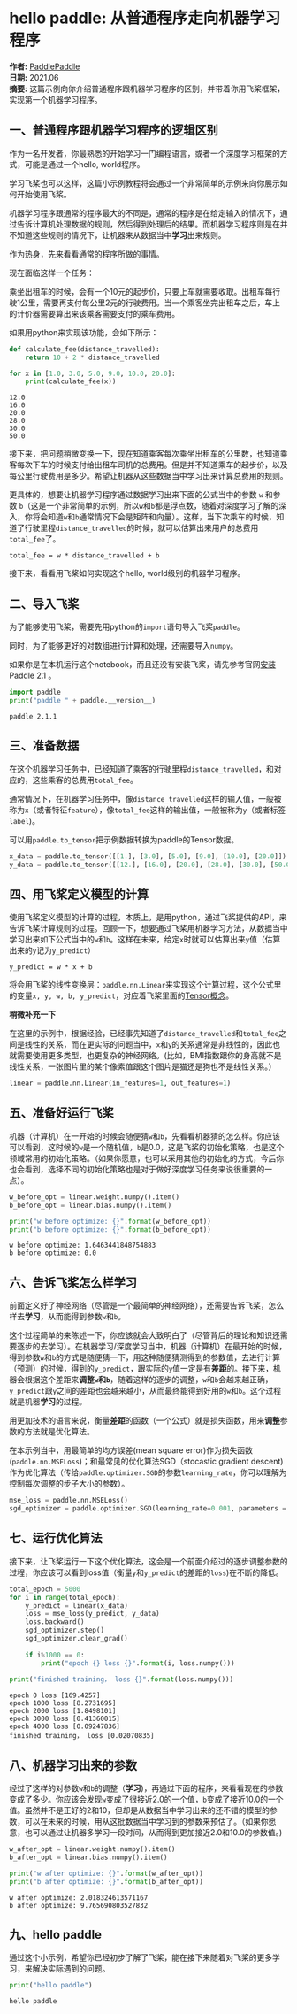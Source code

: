 # hello paddle: 从普通程序走向机器学习程序

**作者:** [PaddlePaddle](https://github.com/PaddlePaddle) <br>
**日期:** 2021.06 <br>
**摘要:** 这篇示例向你介绍普通程序跟机器学习程序的区别，并带着你用飞桨框架，实现第一个机器学习程序。

## 一、普通程序跟机器学习程序的逻辑区别

作为一名开发者，你最熟悉的开始学习一门编程语言，或者一个深度学习框架的方式，可能是通过一个hello, world程序。

学习飞桨也可以这样，这篇小示例教程将会通过一个非常简单的示例来向你展示如何开始使用飞桨。

机器学习程序跟通常的程序最大的不同是，通常的程序是在给定输入的情况下，通过告诉计算机处理数据的规则，然后得到处理后的结果。而机器学习程序则是在并不知道这些规则的情况下，让机器来从数据当中**学习**出来规则。

作为热身，先来看看通常的程序所做的事情。

现在面临这样一个任务：

乘坐出租车的时候，会有一个10元的起步价，只要上车就需要收取。出租车每行驶1公里，需要再支付每公里2元的行驶费用。当一个乘客坐完出租车之后，车上的计价器需要算出来该乘客需要支付的乘车费用。

如果用python来实现该功能，会如下所示：


```python
def calculate_fee(distance_travelled):
    return 10 + 2 * distance_travelled

for x in [1.0, 3.0, 5.0, 9.0, 10.0, 20.0]:
    print(calculate_fee(x))
```

    12.0
    16.0
    20.0
    28.0
    30.0
    50.0


接下来，把问题稍微变换一下，现在知道乘客每次乘坐出租车的公里数，也知道乘客每次下车的时候支付给出租车司机的总费用。但是并不知道乘车的起步价，以及每公里行驶费用是多少。希望让机器从这些数据当中学习出来计算总费用的规则。

更具体的，想要让机器学习程序通过数据学习出来下面的公式当中的参数 `w` 和参数 `b`（这是一个非常简单的示例，所以`w`和`b`都是浮点数，随着对深度学习了解的深入，你将会知道`w`和`b`通常情况下会是矩阵和向量）。这样，当下次乘车的时候，知道了行驶里程`distance_travelled`的时候，就可以估算出来用户的总费用`total_fee`了。

```
total_fee = w * distance_travelled + b
```

接下来，看看用飞桨如何实现这个hello, world级别的机器学习程序。

## 二、导入飞桨

为了能够使用飞桨，需要先用python的`import`语句导入飞桨`paddle`。

同时，为了能够更好的对数组进行计算和处理，还需要导入`numpy`。

如果你是在本机运行这个notebook，而且还没有安装飞桨，请先参考官网[安装](https://www.paddlepaddle.org.cn/install/quick) Paddle 2.1 。


```python
import paddle
print("paddle " + paddle.__version__)
```

    paddle 2.1.1


## 三、准备数据

在这个机器学习任务中，已经知道了乘客的行驶里程`distance_travelled`，和对应的，这些乘客的总费用`total_fee`。

通常情况下，在机器学习任务中，像`distance_travelled`这样的输入值，一般被称为`x`（或者特征`feature`），像`total_fee`这样的输出值，一般被称为`y`（或者标签`label`)。

可以用`paddle.to_tensor`把示例数据转换为paddle的Tensor数据。


```python
x_data = paddle.to_tensor([[1.], [3.0], [5.0], [9.0], [10.0], [20.0]])
y_data = paddle.to_tensor([[12.], [16.0], [20.0], [28.0], [30.0], [50.0]])
```

## 四、用飞桨定义模型的计算

使用飞桨定义模型的计算的过程，本质上，是用python，通过飞桨提供的API，来告诉飞桨计算规则的过程。回顾一下，想要通过飞桨用机器学习方法，从数据当中学习出来如下公式当中的`w`和`b`。这样在未来，给定`x`时就可以估算出来`y`值（估算出来的`y`记为`y_predict`）

```
y_predict = w * x + b
```

将会用飞桨的线性变换层：`paddle.nn.Linear`来实现这个计算过程，这个公式里的变量`x, y, w, b, y_predict`，对应着飞桨里面的[Tensor概念](https://www.paddlepaddle.org.cn/documentation/docs/zh/beginners_guide/basic_concept/tensor.html)。

**稍微补充一下**

在这里的示例中，根据经验，已经事先知道了`distance_travelled`和`total_fee`之间是线性的关系，而在更实际的问题当中，`x`和`y`的关系通常是非线性的，因此也就需要使用更多类型，也更复杂的神经网络。(比如，BMI指数跟你的身高就不是线性关系，一张图片里的某个像素值跟这个图片是猫还是狗也不是线性关系。）



```python
linear = paddle.nn.Linear(in_features=1, out_features=1)
```

## 五、准备好运行飞桨

机器（计算机）在一开始的时候会随便猜`w`和`b`，先看看机器猜的怎么样。你应该可以看到，这时候的`w`是一个随机值，`b`是0.0，这是飞桨的初始化策略，也是这个领域常用的初始化策略。（如果你愿意，也可以采用其他的初始化的方式，今后你也会看到，选择不同的初始化策略也是对于做好深度学习任务来说很重要的一点）。


```python
w_before_opt = linear.weight.numpy().item()
b_before_opt = linear.bias.numpy().item()

print("w before optimize: {}".format(w_before_opt))
print("b before optimize: {}".format(b_before_opt))
```

    w before optimize: 1.6463441848754883
    b before optimize: 0.0


## 六、告诉飞桨怎么样学习

前面定义好了神经网络（尽管是一个最简单的神经网络），还需要告诉飞桨，怎么样去**学习**，从而能得到参数`w`和`b`。

这个过程简单的来陈述一下，你应该就会大致明白了（尽管背后的理论和知识还需要逐步的去学习）。在机器学习/深度学习当中，机器（计算机）在最开始的时候，得到参数`w`和`b`的方式是随便猜一下，用这种随便猜测得到的参数值，去进行计算（预测）的时候，得到的`y_predict`，跟实际的`y`值一定是有**差距**的。接下来，机器会根据这个差距来**调整`w`和`b`**，随着这样的逐步的调整，`w`和`b`会越来越正确，`y_predict`跟`y`之间的差距也会越来越小，从而最终能得到好用的`w`和`b`。这个过程就是机器**学习**的过程。

用更加技术的语言来说，衡量**差距**的函数（一个公式）就是损失函数，用来**调整**参数的方法就是优化算法。

在本示例当中，用最简单的均方误差(mean square error)作为损失函数(`paddle.nn.MSELoss`)；和最常见的优化算法SGD（stocastic gradient descent)作为优化算法（传给`paddle.optimizer.SGD`的参数`learning_rate`，你可以理解为控制每次调整的步子大小的参数）。


```python
mse_loss = paddle.nn.MSELoss()
sgd_optimizer = paddle.optimizer.SGD(learning_rate=0.001, parameters = linear.parameters())
```

## 七、运行优化算法

接下来，让飞桨运行一下这个优化算法，这会是一个前面介绍过的逐步调整参数的过程，你应该可以看到loss值（衡量`y`和`y_predict`的差距的`loss`)在不断的降低。


```python
total_epoch = 5000
for i in range(total_epoch):
    y_predict = linear(x_data)
    loss = mse_loss(y_predict, y_data)
    loss.backward()
    sgd_optimizer.step()
    sgd_optimizer.clear_grad()
    
    if i%1000 == 0:
        print("epoch {} loss {}".format(i, loss.numpy()))
        
print("finished training， loss {}".format(loss.numpy()))
```

    epoch 0 loss [169.4257]
    epoch 1000 loss [8.2731695]
    epoch 2000 loss [1.8498101]
    epoch 3000 loss [0.41360015]
    epoch 4000 loss [0.09247836]
    finished training， loss [0.02070835]


## 八、机器学习出来的参数

经过了这样的对参数`w`和`b`的调整（**学习**)，再通过下面的程序，来看看现在的参数变成了多少。你应该会发现`w`变成了很接近2.0的一个值，`b`变成了接近10.0的一个值。虽然并不是正好的2和10，但却是从数据当中学习出来的还不错的模型的参数，可以在未来的时候，用从这批数据当中学习到的参数来预估了。（如果你愿意，也可以通过让机器多学习一段时间，从而得到更加接近2.0和10.0的参数值。)


```python
w_after_opt = linear.weight.numpy().item()
b_after_opt = linear.bias.numpy().item()

print("w after optimize: {}".format(w_after_opt))
print("b after optimize: {}".format(b_after_opt))

```

    w after optimize: 2.018324613571167
    b after optimize: 9.765690803527832


## 九、hello paddle

通过这个小示例，希望你已经初步了解了飞桨，能在接下来随着对飞桨的更多学习，来解决实际遇到的问题。


```python
print("hello paddle")
```

    hello paddle

